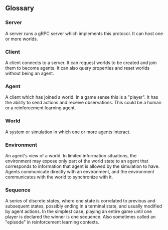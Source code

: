 ## Glossary

### Server

A server runs a gRPC server which implements this protocol. It can host one or
more worlds.

### Client

A client connects to a server. It can request worlds to be created and join them
to become agents. It can also query properties and reset worlds without being an
agent.

### Agent

A client which has joined a world. In a game sense this is a "player". It has
the ability to send actions and receive observations. This could be a human or a
reinforcement learning agent.

### World

A system or simulation in which one or more agents interact.

### Environment

An agent's view of a world. In limited information situations, the environment
may expose only part of the world state to an agent that corresponds to
information that agent is allowed by the simulation to have. Agents communicate
directly with an environment, and the environment communicates with the world to
synchronize with it.

### Sequence

A series of discrete states, where one state is correlated to previous and
subsequent states, possibly ending in a terminal state, and usually modified by
agent actions. In the simplest case, playing an entire game until one player is
declared the winner is one sequence. Also sometimes called an "episode" in
reinforcement learning contexts.
